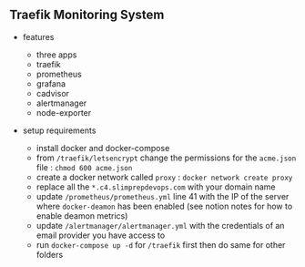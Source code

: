 ## Traefik Monitoring System

- features
    - three apps
    - traefik
    - prometheus
    - grafana
    - cadvisor
    - alertmanager
    - node-exporter

- setup requirements
    - install docker and docker-compose
    - from `/traefik/letsencrypt` change the permissions for the `acme.json` file : `chmod 600 acme.json`
    - create a docker network called `proxy` : `docker network create proxy`
    - replace all the `*.c4.slimprepdevops.com` with your domain name
    - update `/prometheus/prometheus.yml` line 41 with the IP of the server where `docker-deamon` has been enabled (see notion notes for how to enable deamon metrics)
    - update `/alertmanager/alertmanager.yml` with the credentials of an email provider you have access to
    - run `docker-compose up -d` for `/traefik` first then do same for other folders


